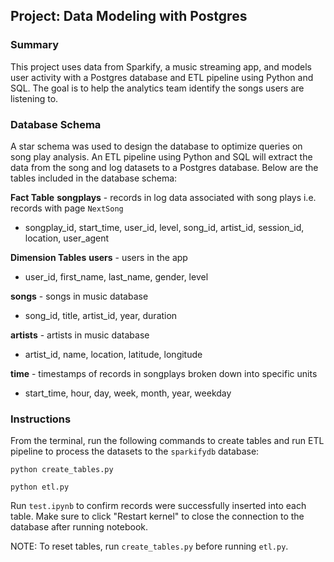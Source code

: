 ## Project: Data Modeling with Postgres

### Summary

This project uses data from Sparkify, a music streaming app, and models user activity with a Postgres database and ETL pipeline using Python and SQL. The goal is to help the analytics team identify the songs users are listening to.

### Database Schema

A star schema was used to design the database to optimize queries on song play analysis. An ETL pipeline using Python and SQL will extract the data from the song and log datasets to a Postgres database. Below are the tables included in the database schema:

**Fact Table**
**songplays** - records in log data associated with song plays i.e. records with page `NextSong`
- songplay_id, start_time, user_id, level, song_id, artist_id, session_id, location, user_agent

**Dimension Tables**
**users** - users in the app
- user_id, first_name, last_name, gender, level

**songs** - songs in music database
- song_id, title, artist_id, year, duration

**artists** - artists in music database
- artist_id, name, location, latitude, longitude

**time** - timestamps of records in songplays broken down into specific units
- start_time, hour, day, week, month, year, weekday

### Instructions

From the terminal, run the following commands to create tables and run ETL pipeline to process the datasets to the `sparkifydb` database:

```
python create_tables.py

python etl.py
```

Run `test.ipynb` to confirm records were successfully inserted into each table. Make sure to click "Restart kernel" to close the connection to the database after running notebook.

NOTE: To reset tables, run `create_tables.py` before running `etl.py`.
